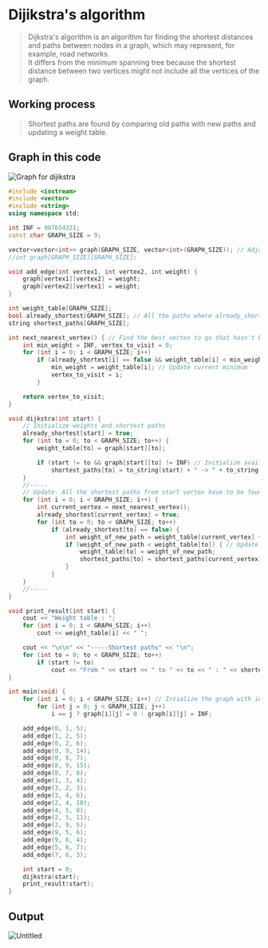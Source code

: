 # Dijikstra's algorithm
>Dijkstra's algorithm is an algorithm for finding the shortest distances and paths between nodes in a graph, which may represent, for example, road networks.<br>
>It differs from the minimum spanning tree because the shortest distance between two vertices might not include all the vertices of the graph.

## Working process
>Shortest paths are found by comparing old paths with new paths and updating a weight table.

## Graph in this code
![Graph for dijikstra](https://user-images.githubusercontent.com/67142421/149639512-b50303aa-c579-45f6-9be7-21d48046626e.png)

~~~C++
#include <iostream>
#include <vector>
#include <string>
using namespace std;

int INF = 987654321;
const char GRAPH_SIZE = 9;

vector<vector<int>> graph(GRAPH_SIZE, vector<int>(GRAPH_SIZE)); // Adjacent matrix
//int graph[GRAPH_SIZE][GRAPH_SIZE];

void add_edge(int vertex1, int vertex2, int weight) {
	graph[vertex1][vertex2] = weight;
	graph[vertex2][vertex1] = weight;
}

int weight_table[GRAPH_SIZE];
bool already_shortest[GRAPH_SIZE]; // All the paths where already_shortest == true are shorter than paths where already_shortest == false.
string shortest_paths[GRAPH_SIZE];

int next_nearest_vertex() { // Find the best vertex to go that hasn't been visited (Can be more efficient by putting the weight table into a priority queue)
	int min_weight = INF, vertex_to_visit = 0;
	for (int i = 0; i < GRAPH_SIZE; i++)
		if (already_shortest[i] == false && weight_table[i] < min_weight) {
			min_weight = weight_table[i]; // Update current minimum
			vertex_to_visit = i;
		}

	return vertex_to_visit;
}

void dijkstra(int start) {
	// Initialize weights and shortest paths
	already_shortest[start] = true;
	for (int to = 0; to < GRAPH_SIZE; to++) {
		weight_table[to] = graph[start][to];

		if (start != to && graph[start][to] != INF) // Initialize available paths
			shortest_paths[to] = to_string(start) + " -> " + to_string(to);
	}
	//-----
	// Update. All the shortest paths from start vertex have to be found to know one shortest path.
	for (int i = 0; i < GRAPH_SIZE; i++) {
		int current_vertex = next_nearest_vertex();
		already_shortest[current_vertex] = true;
		for (int to = 0; to < GRAPH_SIZE; to++)
			if (already_shortest[to] == false) {
				int weight_of_new_path = weight_table[current_vertex] + graph[current_vertex][to]; // new path
				if (weight_of_new_path < weight_table[to]) { // Update weight table and shortest path if the new path is better than the old path
					weight_table[to] = weight_of_new_path;
					shortest_paths[to] = shortest_paths[current_vertex] + " -> " + to_string(to);
				}
			}
	}
	//-----
}

void print_result(int start) {
	cout << "Weight table : ";
	for (int i = 0; i < GRAPH_SIZE; i++)
		cout << weight_table[i] << " ";

	cout << "\n\n" << "-----Shortest paths" << "\n";
	for (int to = 0; to < GRAPH_SIZE; to++)
		if (start != to)
			cout << "From " << start << " to " << to << " : " << shortest_paths[to] << "\n";
}

int main(void) {
	for (int i = 0; i < GRAPH_SIZE; i++) // Intialize the graph with infinity
		for (int j = 0; j < GRAPH_SIZE; j++)
			i == j ? graph[i][j] = 0 : graph[i][j] = INF;

	add_edge(0, 1, 5);
	add_edge(1, 2, 5);
	add_edge(0, 2, 6);
	add_edge(0, 9, 14);
	add_edge(0, 8, 7);
	add_edge(8, 9, 15);
	add_edge(8, 7, 8);
	add_edge(1, 3, 4);
	add_edge(3, 2, 3);
	add_edge(3, 4, 6);
	add_edge(2, 4, 10);
	add_edge(4, 5, 8);
	add_edge(2, 5, 11);
	add_edge(2, 9, 5);
	add_edge(9, 5, 6);
	add_edge(9, 6, 4);
	add_edge(5, 6, 7);
	add_edge(7, 6, 3);

	int start = 0;
	dijkstra(start);
	print_result(start);
}
~~~
## Output
![Untitled](https://user-images.githubusercontent.com/67142421/149639505-ae12585a-fa9c-41b6-a996-2a0d154a89d1.png)

